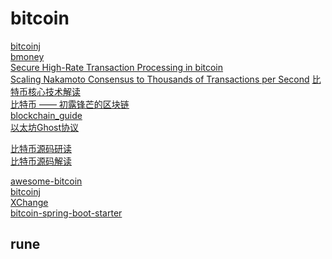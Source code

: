  # bitcoin
[bitcoinj](https://github.com/bitcoinj)   
[bmoney](http://www.weidai.com/bmoney.txt)   
[Secure High-Rate Transaction Processing in bitcoin](https://github.com/Donaldhan/Blockchain/blob/master/Secure%20High-Rate%20Transaction%20Processing%20in%20bitcoin.pdf)    
[Scaling Nakamoto Consensus to Thousands of Transactions per Second]() 
[比特币核心技术解读](https://guide.pseudoyu.com/zh/docs/bitcoin/blockchain_bitcoin_basic/)    
[比特币 —— 初露锋芒的区块链](https://yeasy.gitbook.io/blockchain_guide/06_bitcoin)        
[blockchain_guide](https://github.com/Donaldhan/blockchain_guide_wiki)     
[以太坊Ghost协议](https://github.com/Ice-Storm/structure-and-interpretation-of-blockchain/blob/master/7_3.md)     

<!-- TODO -->
[比特币源码研读](https://github.com/Donaldhan/Bitcoin_read)     
[比特币源码解读](https://github.com/Donaldhan/btcdecode)     


[awesome-bitcoin](https://github.com/igorbarinov/awesome-bitcoin)   
[bitcoinj](https://github.com/Donaldhan/bitcoinj)    
[XChange](https://github.com/Donaldhan/XChange)  
[bitcoin-spring-boot-starter](https://github.com/Donaldhan/bitcoin-spring-boot-starter)    
[]()  


## rune
